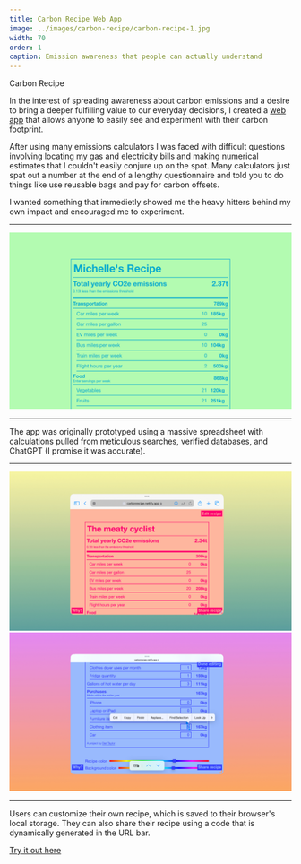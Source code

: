 ```yaml
---
title: Carbon Recipe Web App
image: ../images/carbon-recipe/carbon-recipe-1.jpg
width: 70
order: 1
caption: Emission awareness that people can actually understand
---
```


Carbon Recipe

In the interest of spreading awareness about carbon emissions and a desire to bring a deeper fulfilling value to our everyday decisions, I created a [web app](https://carbonrecipe.netlify.app/) that allows anyone to easily see and experiment with their carbon footprint. 

After using many emissions calculators I was faced with difficult questions involving locating my gas and electricity bills and making numerical estimates that I couldn't easily conjure up on the spot. Many calculators just spat out a number at the end of a lengthy questionnaire and told you to do things like use reusable bags and pay for carbon offsets.

I wanted something that immedietly showed me the heavy hitters behind my own impact and encouraged me to experiment.

***

![](../images/carbon-recipe/carbon-recipe-1.jpg)

***

The app was originally prototyped using a massive spreadsheet with calculations pulled from meticulous searches, verified databases, and ChatGPT (I promise it was accurate).

***

![](../images/carbon-recipe/carbon-recipe-2.jpg)
![](../images/carbon-recipe/carbon-recipe-3.jpg)

***

Users can customize their own recipe, which is saved to their browser's local storage. They can also share their recipe using a code that is dynamically generated in the URL bar.

[Try it out here](https://carbonrecipe.netlify.app/)